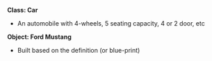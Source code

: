 **Class: Car**
* An automobile with 4-wheels, 5 seating capacity, 4 or 2 door, etc



**Object: Ford Mustang**
* Built based on the definition (or blue-print)
